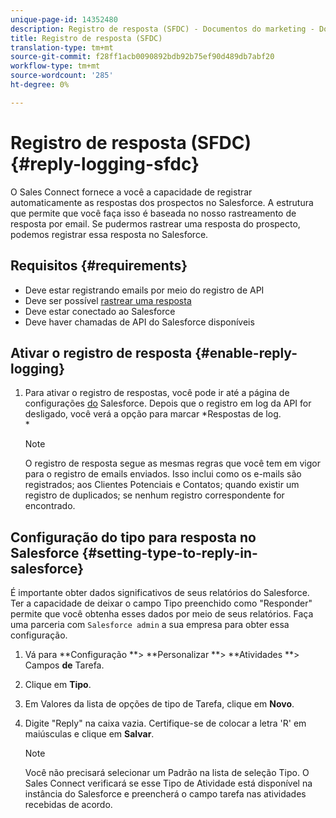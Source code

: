 ```yaml
---
unique-page-id: 14352480
description: Registro de resposta (SFDC) - Documentos do marketing - Documentação do produto
title: Registro de resposta (SFDC)
translation-type: tm+mt
source-git-commit: f28ff1acb0090892bdb92b75ef90d489db7abf20
workflow-type: tm+mt
source-wordcount: '285'
ht-degree: 0%

---
```



# Registro de resposta (SFDC) {#reply-logging-sfdc}

O Sales Connect fornece a você a capacidade de registrar automaticamente as respostas dos prospectos no Salesforce. A estrutura que permite que você faça isso é baseada no nosso rastreamento de resposta por email. Se pudermos rastrear uma resposta do prospecto, podemos registrar essa resposta no Salesforce.

## Requisitos {#requirements}

* Deve estar registrando emails por meio do registro de API
* Deve ser possível [rastrear uma resposta](http://docs.marketo.com/x/BYPS)
* Deve estar conectado ao Salesforce
* Deve haver chamadas [](http://developer.salesforce.com/docs/atlas.en-us.salesforce_app_limits_cheatsheet.meta/salesforce_app_limits_cheatsheet/salesforce_app_limits_platform_api.htm) de API do Salesforce disponíveis

## Ativar o registro de resposta {#enable-reply-logging}

1. Para ativar o registro de respostas, você pode ir até a página de configurações [do](http://docs.marketo.com/pages/assets/external-link.jspa) Salesforce. Depois que o registro em log da API for desligado, você verá a opção para marcar *Respostas de log.\
   *

   >[!NOTE]
   >
   >O registro de resposta segue as mesmas regras que você tem em vigor para o registro de emails enviados. Isso inclui como os e-mails são registrados; aos Clientes Potenciais e Contatos; quando existir um registro de duplicados; se nenhum registro correspondente for encontrado.

## Configuração do tipo para resposta no Salesforce {#setting-type-to-reply-in-salesforce}

É importante obter dados significativos de seus relatórios do Salesforce. Ter a capacidade de deixar o campo Tipo preenchido como &quot;Responder&quot; permite que você obtenha esses dados por meio de seus relatórios. Faça uma parceria com `Salesforce admin` a sua empresa para obter essa configuração.

1. Vá para **Configuração **> **Personalizar **> **Atividades **> Campos **de** Tarefa.
1. Clique em **Tipo**.
1. Em Valores da lista de opções de tipo de Tarefa, clique em **Novo**.
1. Digite &quot;Reply&quot; na caixa vazia. Certifique-se de colocar a letra &#39;R&#39; em maiúsculas e clique em **Salvar**.

   >[!NOTE]
   >
   >Você não precisará selecionar um Padrão na lista de seleção Tipo. O Sales Connect verificará se esse Tipo de Atividade está disponível na instância do Salesforce e preencherá o campo tarefa nas atividades recebidas de acordo.

